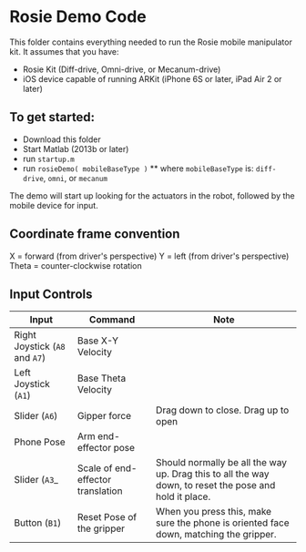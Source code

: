 # Rosie Demo Code

This folder contains everything needed to run the Rosie mobile manipulator kit.  It assumes that you have:
* Rosie Kit (Diff-drive, Omni-drive, or Mecanum-drive)
* iOS device capable of running ARKit (iPhone 6S or later, iPad Air 2 or later)

## To get started:
* Download this folder
* Start Matlab (2013b or later)
* run `startup.m`
* run `rosieDemo( mobileBaseType )`
** where `mobileBaseType` is: `diff-drive`, `omni`, or `mecanum`

The demo will start up looking for the actuators in the robot, followed by the mobile device for input.  

## Coordinate frame convention

X = forward (from driver's perspective)
Y = left (from driver's perspective)
Theta = counter-clockwise rotation

## Input Controls

| Input      | Command   | Note  |
| ----------------- | ----------------- | ----------- |
| Right Joystick (`A8` and `A7`)  | Base X-Y Velocity |  |
| Left Joystick (`A1`) | Base Theta Velocity |  |
| Slider (`A6`) | Gipper force | Drag down to close. Drag up to open |
| Phone Pose | Arm end-effector pose |  |
| Slider (`A3`_ | Scale of end-effector translation  | Should normally be all the way up. Drag this to all the way down, to reset the pose and hold it place. |
| Button (`B1`) | Reset Pose of the gripper| When you press this, make sure the phone is oriented face down, matching the gripper. |


